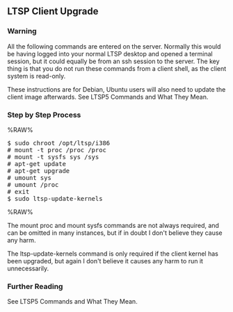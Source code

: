 ## LTSP Client Upgrade

### Warning

All the following commands are entered on the server.  Normally this would be having logged into your normal LTSP desktop and opened a terminal session, but it could equally be from an ssh session to the server.  The key thing is that you do not run these commands from a client shell, as the client system is read-only.

These instructions are for Debian, Ubuntu users will also need to update the client image afterwards.  See LTSP5 Commands and What They Mean.

### Step by Step Process

%RAW%
<pre>
$ sudo chroot /opt/ltsp/i386
# mount -t proc /proc /proc
# mount -t sysfs sys /sys
# apt-get update
# apt-get upgrade
# umount sys
# umount /proc
# exit
$ sudo ltsp-update-kernels
</pre>
%RAW%

The mount proc and mount sysfs commands are not always required, and can be omitted in many instances, but if in doubt I don't believe they cause any harm.

The ltsp-update-kernels command is only required if the client kernel has been upgraded, but again I don't believe it causes any harm to run it unnecessarily.

### Further Reading

See LTSP5 Commands and What They Mean.